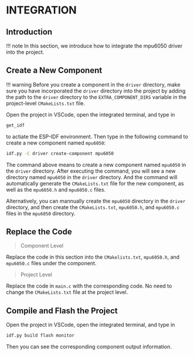 # INTEGRATION

## Introduction

!!! note
    In this section, we introduce how to integrate the mpu6050 driver into the project.

## Create a New Component

!!! warning
    Before you create a component in the `driver` directory, make sure you have incorporated the `driver` directory into the project by adding the path to the `driver` directory to the `EXTRA_COMPONENT_DIRS` variable in the project-level `CMakeLists.txt` file.

Open the project in VSCode, open the integrated terminal, and type in

```bash
get_idf 
```
to actiate the ESP-IDF environment. Then type in the following command to create a new component named `mpu6050`:

```bash
idf.py -C driver create-component mpu6050
```

The command above means to create a new component named `mpu6050` in the `driver` directory. After executing the command, you will see a new directory named `mpu6050` in the `driver` directory. And the command will automatically generate the `CMakeLists.txt` file for the new component, as well as the `mpu6050.h` and `mpu6050.c` files.

Alternatively, you can mannually create the `mpu6050` directory in the `driver` directory, and then create the `CMakeLists.txt`, `mpu6050.h`, and `mpu6050.c` files in the `mpu6050` directory.

## Replace the Code

> Component Level

Replace the code in this section into the `CMakelists.txt`, `mpu6050.h`, and `mpu6050.c` files under the component.

> Project Level

Replace the code in `main.c` with the corresponding code. No need to change the `CMakeLists.txt` file at the project level.

## Compile and Flash the Project

Open the project in VSCode, open the integrated terminal, and type in

```bash
idf.py build flash monitor
```

Then you can see the corresponding component output information.

